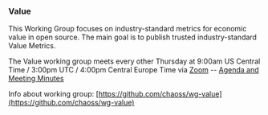 ### Value

This Working Group focuses on industry-standard metrics for economic value in open source. The main goal is to publish trusted industry-standard Value Metrics. 

The Value working group meets every other Thursday at 9:00am US Central Time / 3:00pm UTC / 4:00pm Central Europe Time via [Zoom](https://zoom.us/j/4998687533) -- [Agenda and Meeting Minutes](https://docs.google.com/document/d/1Bf6a1Ywi4m0Ywo4vuBBp3Q9_AA_QKbWf99WxAqRbpMw/edit)

Info about working group: [https://github.com/chaoss/wg-value](https://github.com/chaoss/wg-value)
